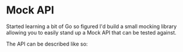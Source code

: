 # Mock API

Started learning a bit of Go so figured I'd build a small mocking library allowing you to easily stand up a Mock API that can be tested against.

The API can be described like so:


